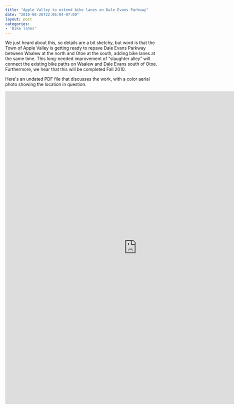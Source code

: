 ```yaml
---
title: "Apple Valley to extend bike lanes on Dale Evans Parkway"
date: "2010-08-26T22:06:04-07:00"
layout: post
categories:
- 'Bike lanes'
---
```


We just heard about this, so details are a bit sketchy, but word is that the Town of Apple Valley is getting ready to repave Dale Evans Parkway between Waalew at the north and Otoe at the south, adding bike lanes at the same time. This long-needed improvement of “slaughter alley” will connect the existing bike paths on Waalew and Dale Evans south of Otoe. Furthermore, we hear that this will be completed Fall 2010.  
  
Here's an undated PDF file that discusses the work, with a color aerial photo showing the location in question.

<iframe class="scribd_iframe_embed" data-aspect-ratio="0.7729220222793488" frameborder="0" height="1000" id="250093965" loading="lazy" scrolling="no" src="https://www.scribd.com/embeds/250093965/content" title="20100826 Dale Evans Pkwy" width="840"></iframe><script type="text/javascript">          (function() { var scribd = document.createElement("script"); scribd.type = "text/javascript"; scribd.async = true; scribd.src = "https://www.scribd.com/javascripts/embed_code/inject.js"; var s = document.getElementsByTagName("script")[0]; s.parentNode.insertBefore(scribd, s); })()        </script>